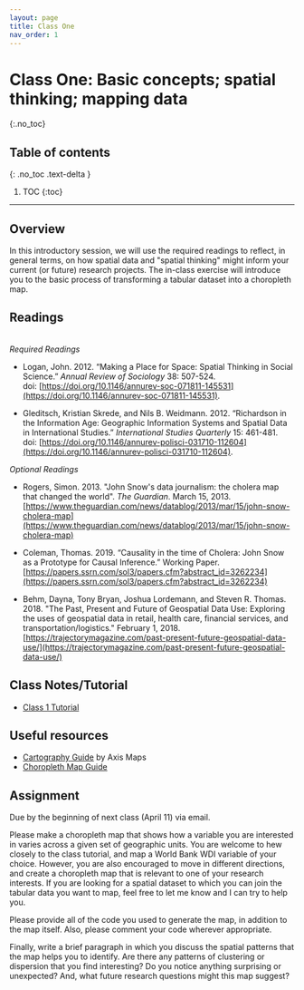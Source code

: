 ```yaml
---
layout: page
title: Class One
nav_order: 1
---
```


# Class One: Basic concepts; spatial thinking; mapping data
{:.no_toc}

## Table of contents
{: .no_toc .text-delta }

1. TOC
{:toc}

---

## Overview

In this introductory session, we will use the required readings to reflect, in general terms, on how spatial data and "spatial thinking" might inform your current (or future) research projects. The in-class exercise will introduce you to the basic process of transforming a tabular dataset into a choropleth map. 

## Readings
\
*Required Readings*

* Logan, John. 2012. “Making a Place for Space: Spatial Thinking in Social Science.” *Annual Review of Sociology* 38: 507-524.\
doi: [https://doi.org/10.1146/annurev-soc-071811-145531](https://doi.org/10.1146/annurev-soc-071811-145531). 

* Gleditsch, Kristian Skrede, and Nils B. Weidmann. 2012. “Richardson in the Information Age: Geographic Information Systems and Spatial Data in International Studies.” *International Studies Quarterly* 15: 461-481.\
doi: [https://doi.org/10.1146/annurev-polisci-031710-112604](https://doi.org/10.1146/annurev-polisci-031710-112604). 

*Optional Readings*

* Rogers, Simon. 2013. "John Snow's data journalism: the cholera map that changed the world". *The Guardian*. March 15, 2013. [https://www.theguardian.com/news/datablog/2013/mar/15/john-snow-cholera-map](https://www.theguardian.com/news/datablog/2013/mar/15/john-snow-cholera-map) 

* Coleman, Thomas. 2019. “Causality in the time of Cholera: John Snow as a Prototype for Causal Inference.” Working Paper. [https://papers.ssrn.com/sol3/papers.cfm?abstract_id=3262234](https://papers.ssrn.com/sol3/papers.cfm?abstract_id=3262234) 

* Behm, Dayna, Tony Bryan, Joshua Lordemann, and Steven R. Thomas. 2018. "The Past, Present and Future of Geospatial Data Use: Exploring the uses of geospatial data in retail, health care, financial services, and transportation/logistics." February 1, 2018. [https://trajectorymagazine.com/past-present-future-geospatial-data-use/](https://trajectorymagazine.com/past-present-future-geospatial-data-use/)


## Class Notes/Tutorial

* [Class 1 Tutorial](class_notes/Class1/class1_maps.html)

## Useful resources

* [Cartography Guide](https://www.axismaps.com/guide) by Axis Maps
* [Choropleth Map Guide](https://www.axismaps.com/guide/choropleth)

## Assignment

Due by the beginning of next class (April 11) via email. 

Please make a choropleth map that shows how a variable you are interested in varies across a given set of geographic units. You are welcome to hew closely to the class tutorial, and map a World Bank WDI variable of your choice. However, you are also encouraged to move in different directions, and create a choropleth map that is relevant to one of your research interests. If you are looking for a spatial dataset to which you can join the tabular data you want to map, feel free to let me know and I can try to help you. 

Please provide all of the code you used to generate the map, in addition to the map itself. Also, please comment your code wherever appropriate. 

Finally, write a brief paragraph in which you discuss the spatial patterns that the map helps you to identify. Are there any patterns of clustering or dispersion that you find interesting? Do you notice anything surprising or unexpected? And, what future research questions might this map suggest?




